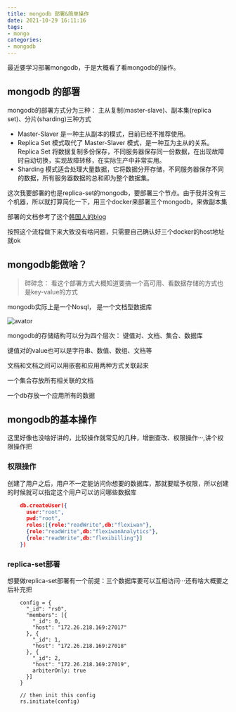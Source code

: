 ```yaml
---
title: mongodb 部署&简单操作
date: 2021-10-29 16:11:16
tags:
- mongo
categories:
- mongodb
---
```


最近要学习部署mongodb，于是大概看了看mongodb的操作。


## mongodb 的部署

mongodb的部署方式分为三种： 主从复制(master-slave)、副本集(replica set)、分片(sharding)三种方式

* Master-Slaver 是一种主从副本的模式，目前已经不推荐使用。
* Replica Set 模式取代了 Master-Slaver 模式，是一种互为主从的关系。Replica Set 将数据复制多份保存，不同服务器保存同一份数据，在出现故障时自动切换，实现故障转移，在实际生产中非常实用。
* Sharding 模式适合处理大量数据，它将数据分开存储，不同服务器保存不同的数据，所有服务器数据的总和即为整个数据集。

<!--more-->

这次我要部署的也是replica-set的mongodb，要部署三个节点。由于我并没有三个机器，所以就打算简化一下，用三个docker来部署三个mongodb，来做副本集

部署的文档参考了这个[韩国人的blog](https://trainto.me/docker-mongodb-replicaset/)

按照这个流程做下来大致没有啥问题，只需要自己确认好三个docker的host地址就ok

## mongodb能做啥？

> 碎碎念： 看这个部署方式大概知道要搞一个高可用、看数据存储的方式也是key-value的方式

mongodb实际上是一个Nosql， 是一个文档型数据库

![avator](http://c.biancheng.net/uploads/allimg/191118/6-19111Q22443D5.gif)


mongodb的存储结构可以分为四个层次： 键值对、文档、集合、数据库

键值对的value也可以是字符串、数值、数组、文档等

文档和文档之间可以用嵌套和应用两种方式关联起来

一个集合存放所有相关联的文档

一个db存放一个应用所有的数据

## mongodb的基本操作

这里好像也没啥好讲的，比较操作就常见的几种，增删查改、权限操作···,讲个权限操作把

### 权限操作

创建了用户之后，用户不一定能访问你想要的数据库，那就要赋予权限，所以创建的时候就可以指定这个用户可以访问哪些数据库

```json
    db.createUser({
      user:"root",
      pwd:"root",
      roles:[{role:"readWrite",db:"flexiwan"},
      {role:"readWrite",db:"flexiwanAnalytics"},
      {role:"readWrite",db:"flexibilling"}]
    })
```

### replica-set部署

想要做replica-set部署有一个前提：三个数据库要可以互相访问···还有啥大概要之后补充把
```
    config = {
      "_id": "rs0",
      "members": [{
        "_id": 0,
        "host": "172.26.218.169:27017"
      }, {
        "_id": 1,
        "host": "172.26.218.169:27018"
      }, {
        "_id": 2,
        "host": "172.26.218.169:27019",
        arbiterOnly: true
      }]
    }

    // then init this config
    rs.initiate(config)
```
